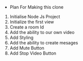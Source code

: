 - Plan For Making this clone 

1. Initialise Node Js Project
2. Initialize the first view 
3. Create a room Id
4. Add the ability to our own video 
5. Add Styling
6. Add the ability to create mesages
7. Add Mute Button
8. Add Stop Video Button
